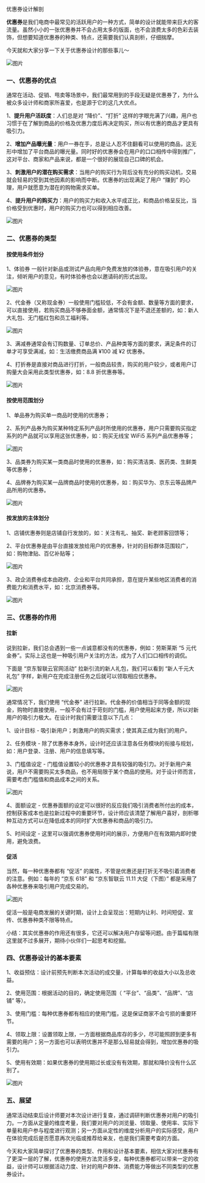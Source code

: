 优惠券设计解剖

**优惠券**是我们电商中最常见的活跃用户的一种方式，简单的设计就能带来巨大的客流量。虽然小小的一张优惠券并不会占用太多的版面，也不会浪费太多的色彩去装饰，但想要知道优惠券的种类、特点，还需要我们认真剖析，仔细揣摩。

今天就和大家分享一下关于优惠券设计的那些事儿～

![图片](https://mmbiz.qpic.cn/sz_mmbiz_jpg/icrwfZzFw6fZnP5zEANDqpR3uz0rudKfYH2H5uAZT3u51e1cKrRgWS7JHfKCt0MNmATecYb8bkUPK9O7lQAE1Wg/640?wx_fmt=jpeg&wxfrom=5&wx_lazy=1&wx_co=1)

### 一、优惠券的优点

通常在活动、促销、甩卖等场景中，我们最常用到的手段无疑是优惠券了，为什么被众多设计师和商家所喜爱，也是源于它的这几大优点。

1、**提升用户活跃度**：人们总是对 “降价”、“打折” 这样的字眼充满了兴趣，用户也习惯于在了解到商品的价格及优惠力度后再决定购买，所以有优惠的商品才更具有吸引力。

2、**增加产品曝光量**：用户一券在手，总是让人忍不住翻看可以使用的商品，这无形中增加了平台商品的曝光量。同时好的优惠券会在用户的口口相传中得到推广，这对平台、商家和产品来说，都是一个很好的展现自己口碑的机会。

3、**刺激用户的潜在购买需求**：当用户的购买行为背后没有充分的购买动机，交易就会轻易的受到其他因素的影响而中断。优惠券的出现满足了用户 “赚到” 的心理，用户就愿意为潜在的购物需求买单。

4、**提升用户的购买力**：用户的购买力和收入水平成正比，和商品价格呈反比，当价格受到优惠时，用户的购买力也可以得到相应改善。

![图片](https://mmbiz.qpic.cn/sz_mmbiz_png/icrwfZzFw6fZnP5zEANDqpR3uz0rudKfYu3N2qP6aSJpTiaJ3DUmF0h9togEbr8khwic6TlKwic8f70lUrhh0aJC1Q/640?wx_fmt=png&wxfrom=5&wx_lazy=1&wx_co=1)



### 二、优惠券的类型

#### 按使用条件划分

1、体验券 一般针对新品或测试产品向用户免费发放的体验券，意在吸引用户的关注，倾听用户的意见，有时体验券也会以邀请码的形式出现。

![图片](https://mmbiz.qpic.cn/sz_mmbiz_png/icrwfZzFw6fZnP5zEANDqpR3uz0rudKfYhicABMJqpCDh5HLwmLogxpDUQh0fEBsXSJOqqML2cusI3eohFy9fkDg/640?wx_fmt=png&wxfrom=5&wx_lazy=1&wx_co=1)

2、代金券（又称现金券）一般使用门槛较低，不会有金额、数量等方面的要求，可以直接使用，若购买商品不够券面金额，通常情况下是不退还差额的，如：新人大礼包、无门槛红包和员工福利等。

![图片](https://mmbiz.qpic.cn/sz_mmbiz_png/icrwfZzFw6fZnP5zEANDqpR3uz0rudKfY79smCXqVCzMhj024ApibOJcGHDRXLic5kYx9Libh4MZh8sDQ3VSR1Ql1A/640?wx_fmt=png&wxfrom=5&wx_lazy=1&wx_co=1)

3、满减券通常会有订购数量、订单总价、产品种类等方面的要求，满足条件的订单才可享受满减，如：生活缴费商品满 ¥100 减 ¥2 优惠券。

4、打折券是直接对商品进行打折，一般商品较贵，购买的用户较少，或者用户订购量大会采用此类型优惠券，如：8.8 折优惠券等。

![图片](https://mmbiz.qpic.cn/sz_mmbiz_png/icrwfZzFw6fZnP5zEANDqpR3uz0rudKfYPdK9UumIicgyTpc2zz8ItbM0SHq1a2OhqYYtQaEBWk3qdETbSZe1d0A/640?wx_fmt=png&wxfrom=5&wx_lazy=1&wx_co=1)

#### 按使用范围划分

1、单品券为购买单一商品时使用的优惠券；

2、系列产品券为购买某种特定系列产品时所使用的优惠券，用户只需要购买指定系列的产品就可以享用这张优惠券，如：购买无线宝 WiFi5 系列产品优惠券等；

![图片](https://mmbiz.qpic.cn/sz_mmbiz_png/icrwfZzFw6fZnP5zEANDqpR3uz0rudKfYazgXDqMWTrMQILE27I5vtL32W0Q7GJtUN1a0eRFcRBuXvJzdeTA5sg/640?wx_fmt=png&wxfrom=5&wx_lazy=1&wx_co=1)

3、品类券为购买某一类商品时使用的优惠券，如：购买清洁类、医药类、生鲜类等优惠券；

4、品牌券为购买某一品牌商品时使用的优惠券，如：购买华为、京东云等品牌产品所用的优惠券。

![图片](https://mmbiz.qpic.cn/sz_mmbiz_png/icrwfZzFw6fZnP5zEANDqpR3uz0rudKfYLWREtrkhBG92TNzM6KNRrVsoyyMq2licXlZvSdoTUtxfhS7AOSH4grQ/640?wx_fmt=png&wxfrom=5&wx_lazy=1&wx_co=1)

#### 按发放的主体划分

1、店铺优惠券则是店铺自行发放的，如：关注有礼、抽奖、新老顾客回馈等；

2、平台优惠券是由平台直接发放给用户的优惠券，针对的目标群体范围较广，如：购物津贴、百亿补贴等；

![图片](https://mmbiz.qpic.cn/sz_mmbiz_png/icrwfZzFw6fZnP5zEANDqpR3uz0rudKfYG5O6Dd4LMOwIK2JxXD0KCmETWRVIpvRzDNEW1fp8NPblybvldoVCCA/640?wx_fmt=png&wxfrom=5&wx_lazy=1&wx_co=1)

3、政企消费券成本由政府、企业和平台共同承担，意在提升某些地区消费者的消费能力和消费水平，如：北京消费券等。

![图片](https://mmbiz.qpic.cn/sz_mmbiz_png/icrwfZzFw6fZnP5zEANDqpR3uz0rudKfYZDnwslPMJfibf7MqNF0vNPSEzYjZNz2bIDicc3O8qeLD0dCB7JVuHTug/640?wx_fmt=png&wxfrom=5&wx_lazy=1&wx_co=1)

### 三、优惠券的作用

#### 拉新

说到拉新，我们总会遇到一些一点诚意都没有的优惠券，例如：劳斯莱斯 “5 元代金券”。实际上这也是一种吸引用户关注的方法，成为了人们口口相传的调侃。

下面是 “京东智联云官网活动” 拉新引流的新人礼包，我们可以看到 “新人千元大礼包” 字样，新用户在完成注册任务之后就可以领取相应优惠券。

![图片](https://mmbiz.qpic.cn/sz_mmbiz_png/icrwfZzFw6fZnP5zEANDqpR3uz0rudKfY7JU0Q3t26qBEBNhiclhm8snkfbU9J9fJrGG4ia4CM0ANicFMB5iad6REww/640?wx_fmt=png&wxfrom=5&wx_lazy=1&wx_co=1)

通常情况下，我们使用 “代金券” 进行拉新。代金券的价值相当于同等金额的现金，购物时直接使用，一般不会有过于苛刻的门槛，用户使用起来方便，所以对新用户的吸引力极大。在设计时我们需要注意以下几点：

1、设计目标 - 吸引新用户；刺激用户的购买需求；使其真正成为我们的用户。

2、任务模块 - 除了优惠券本身外，设计时还应该注意各任务模块的衔接与规划，如：用户登录、注册、用户的信息填写等。

3、门槛值设定 - 门槛值设置较小的优惠券才具有较强的吸引力。对于新用户来说，用户不需要购买太多商品，也不用局限于某个商品的使用。对于设计师而言，需要考虑门槛值和商品成本之间的关系。

![图片](https://mmbiz.qpic.cn/sz_mmbiz_png/icrwfZzFw6fZnP5zEANDqpR3uz0rudKfYFdCbURpwHK1B69jgylbREYDz2QZl6AdtZ6xIeNfPRHcTnOyWicmdkaQ/640?wx_fmt=png&wxfrom=5&wx_lazy=1&wx_co=1)

4、面额设定 - 优惠券面额的设定可以很好的反应我们吸引消费者所付出的成本，控制获客成本也是拉新过程中的重要环节，设计师应该清楚了解用户喜好，剖析哪种互动方式可以在降低成本的同时扩大优惠券和商品的吸引力。

5、时间设定 - 这里可以强调优惠券使用时间的展示，方便用户在有效期内即时使用，避免浪费。

#### 促活

当然，每一种优惠券都有 “促活” 的属性，不管是优惠还是打折无不吸引着消费者的注意。例如：每年的 “京东 618” 和 “京东智联云 11.11 大促（下图）” 都是采用了各种优惠券来吸引用户完成交易的。

![图片](https://mmbiz.qpic.cn/sz_mmbiz_png/icrwfZzFw6fZnP5zEANDqpR3uz0rudKfYhlUZYBicibWDQljvAkUtxQW52wMQ48u3PV3SoJ93rccf9VDSLwVric0xA/640?wx_fmt=png&wxfrom=5&wx_lazy=1&wx_co=1)

促活一般是电商发展的关键时期，设计上会呈现出：短期内让利、时间短促、宣传、优惠券种类不限等特点。

小结：其实优惠券的作用还有很多，它还可以解决用户存留等问题。由于篇幅有限这里就不过多展开，期待小伙伴们一起思考和挖掘。

### 四、优惠券设计的基本要素

1、收益预估：设计前预先判断本次活动的成交量，计算每单的收益大小以及总收益。

2、使用范围：根据活动的目的，确定使用范围（ “平台”、“品类”、“品牌”、“店铺” 等）。

3、使用门槛：每种优惠券都有相应的使用门槛，这是保证商家不会亏损的重要环节。

4、领取上限：设置领取上限，一方面根据商品库存的多少，尽可能照顾到更多有需要的用户；另一方面也可以表明优惠并不是那么轻易就会得到，增加优惠券的吸引力。

5、使用有效期：如果优惠券的使用期过长或没有有效期，那就和降价没有什么区别了。

![图片](https://mmbiz.qpic.cn/sz_mmbiz_png/icrwfZzFw6fZnP5zEANDqpR3uz0rudKfYibxrjnv51n90lJMr27cp9nD2qkPljVl6y2EibR1cNsBKk4cvjMluicREA/640?wx_fmt=png&wxfrom=5&wx_lazy=1&wx_co=1)

### 五、展望

通常活动结束后设计师要对本次设计进行复查，通过调研判断优惠券对用户的吸引力。一方面从定量的维度考量，我们要对用户的浏览量、领取量、使用率、实际下单量和用户参与程度进行观测；另一方面从定性的维度分析用户的实际感受，用户在体验完成后是否愿意再次光临或推荐给亲友，也是我们需要考查的方面。

今天和大家简单探讨了优惠券的类型、作用和设计基本要素，相信大家对优惠券有了更深一层的了解，优惠券的使用方法灵活多变，每种优惠券都可以带来一定的收益，设计师可以根据活动力度、针对的用户群体、消费能力等做出不同类型的优惠券设计。